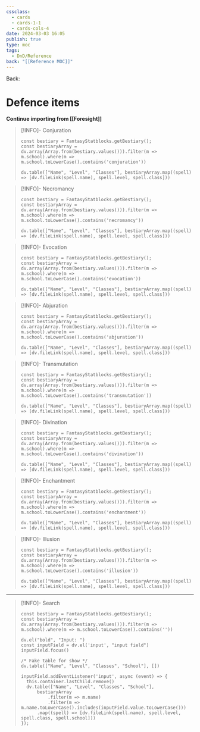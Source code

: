 ```yaml
---
cssclass:
  - cards
  - cards-1-1
  - cards-cols-4
date: 2024-03-03 16:05
publish: true
type: moc
tags:
  - DnD/Reference
back: "[[Reference MOC]]"
---
```

Back: 
# Defence items
**Continue importing from [[Foresight]]**

> [!INFO]- Conjuration
> ```dataviewjs
> const bestiary = FantasyStatblocks.getBestiary();
> const bestiaryArray = dv.array(Array.from(bestiary.values())).filter(m => m.school).where(m => m.school.toLowerCase().contains('conjuration'))
> 
> dv.table(["Name", "Level", "Classes"], bestiaryArray.map((spell) => [dv.fileLink(spell.name), spell.level, spell.class]))
> ```

> [!INFO]- Necromancy
> ```dataviewjs
> const bestiary = FantasyStatblocks.getBestiary();
> const bestiaryArray = dv.array(Array.from(bestiary.values())).filter(m => m.school).where(m => m.school.toLowerCase().contains('necromancy'))
> 
> dv.table(["Name", "Level", "Classes"], bestiaryArray.map((spell) => [dv.fileLink(spell.name), spell.level, spell.class]))
> ```

> [!INFO]- Evocation
> ```dataviewjs
> const bestiary = FantasyStatblocks.getBestiary();
> const bestiaryArray = dv.array(Array.from(bestiary.values())).filter(m => m.school).where(m => m.school.toLowerCase().contains('evocation'))
> 
> dv.table(["Name", "Level", "Classes"], bestiaryArray.map((spell) => [dv.fileLink(spell.name), spell.level, spell.class]))
> ```

> [!INFO]- Abjuration
> ```dataviewjs
> const bestiary = FantasyStatblocks.getBestiary();
> const bestiaryArray = dv.array(Array.from(bestiary.values())).filter(m => m.school).where(m => m.school.toLowerCase().contains('abjuration'))
> 
> dv.table(["Name", "Level", "Classes"], bestiaryArray.map((spell) => [dv.fileLink(spell.name), spell.level, spell.class]))
> ```

> [!INFO]- Transmutation
> ```dataviewjs
> const bestiary = FantasyStatblocks.getBestiary();
> const bestiaryArray = dv.array(Array.from(bestiary.values())).filter(m => m.school).where(m => m.school.toLowerCase().contains('transmutation'))
> 
> dv.table(["Name", "Level", "Classes"], bestiaryArray.map((spell) => [dv.fileLink(spell.name), spell.level, spell.class]))
> ```

> [!INFO]- Divination
> ```dataviewjs
> const bestiary = FantasyStatblocks.getBestiary();
> const bestiaryArray = dv.array(Array.from(bestiary.values())).filter(m => m.school).where(m => m.school.toLowerCase().contains('divination'))
> 
> dv.table(["Name", "Level", "Classes"], bestiaryArray.map((spell) => [dv.fileLink(spell.name), spell.level, spell.class]))
> ```

> [!INFO]- Enchantment
> ```dataviewjs
> const bestiary = FantasyStatblocks.getBestiary();
> const bestiaryArray = dv.array(Array.from(bestiary.values())).filter(m => m.school).where(m => m.school.toLowerCase().contains('enchantment'))
> 
> dv.table(["Name", "Level", "Classes"], bestiaryArray.map((spell) => [dv.fileLink(spell.name), spell.level, spell.class]))
> ```

> [!INFO]- Illusion
> ```dataviewjs
> const bestiary = FantasyStatblocks.getBestiary();
> const bestiaryArray = dv.array(Array.from(bestiary.values())).filter(m => m.school).where(m => m.school.toLowerCase().contains('illusion'))
> 
> dv.table(["Name", "Level", "Classes"], bestiaryArray.map((spell) => [dv.fileLink(spell.name), spell.level, spell.class]))
> ```

---

> [!INFO]- Search
> ```dataviewjs
> const bestiary = FantasyStatblocks.getBestiary();
> const bestiaryArray = dv.array(Array.from(bestiary.values())).filter(m => m.school).where(m => m.school.toLowerCase().contains(''))
> 
> dv.el("bold", "Input: ")
> const inputField = dv.el('input', "input field")
> inputField.focus()
> 
> /* Fake table for show */
> dv.table(["Name", "Level", "Classes", "School"], [])
> 
> inputField.addEventListener('input', async (event) => {
> 	this.container.lastChild.remove()
> 	dv.table(["Name", "Level", "Classes", "School"], 
> 		bestiaryArray
> 			.filter(m => m.name)
> 			.filter(m => m.name.toLowerCase().includes(inputField.value.toLowerCase()))
> 		.map((spell) => [dv.fileLink(spell.name), spell.level, spell.class, spell.school]))	
> });
> ```

